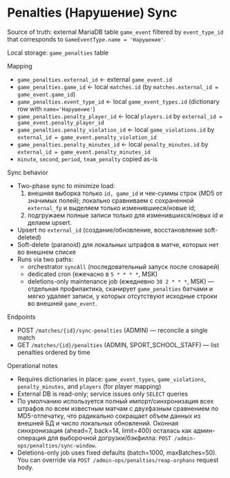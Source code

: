 # Penalties (Нарушение) Sync

Source of truth: external MariaDB table `game_event` filtered by `event_type_id` that corresponds to `GameEventType.name = 'Нарушение'`.

Local storage: `game_penalties` table

Mapping

- `game_penalties.external_id` ← external `game_event.id`
- `game_penalties.game_id` ← local `matches.id` (by `matches.external_id = game_event.game_id`)
- `game_penalties.event_type_id` ← local `game_event_types.id` (dictionary row with `name='Нарушение'`)
- `game_penalties.penalty_player_id` ← local `players.id` by `external_id = game_event.penalty_player_id`
- `game_penalties.penalty_violation_id` ← local `game_violations.id` by `external_id = game_event.penalty_violation_id`
- `game_penalties.penalty_minutes_id` ← local `penalty_minutes.id` by `external_id = game_event.penalty_minutes_id`
- `minute`, `second`, `period`, `team_penalty` copied as-is

Sync behavior

- Two-phase sync to minimize load:
  1. внешняя выборка только `id, game_id` и чек-суммы строк (MD5 от значимых полей);
     локально сравниваем с сохраненной `external_fp` и выделяем только изменившиеся/новые id;
  2. подгружаем полные записи только для изменившихся/новых id и делаем upsert.
- Upsert по `external_id` (создание/обновление, восстановление soft-deleted)
- Soft-delete (paranoid) для локальных штрафов в матче, которых нет во внешнем списке
- Runs via two paths:
  - orchestrator `syncAll` (последовательный запуск после словарей)
  - dedicated cron (ежечасно в `5 * * * *`, MSK)
  - deletions-only maintenance job (ежедневно `30 2 * * *`, MSK)
    — отдельная профилактика, сканирует `game_penalties` батчами и мягко удаляет
    записи, у которых отсутствуют исходные строки во внешней `game_event`.

Endpoints

- POST `/matches/{id}/sync-penalties` (ADMIN) — reconcile a single match
- GET `/matches/{id}/penalties` (ADMIN, SPORT_SCHOOL_STAFF) — list penalties ordered by time

Operational notes

- Requires dictionaries in place: `game_event_types`, `game_violations`, `penalty_minutes`, and `players` (for player mapping)
- External DB is read-only; service issues only `SELECT` queries
- По умолчанию используется полный импорт/синхронизация всех штрафов по всем известным матчам
  с двухфазным сравнением по MD5-отпечатку, что радикально сокращает
  объем данных из внешней БД и число локальных обновлений.
  Оконная синхронизация (ahead=7, back=14, limit=400) осталась как админ-операция
  для выборочной догрузки/бэкфилла: `POST /admin-ops/penalties/sync-window`.
- Deletions-only job uses fixed defaults (batch=1000, maxBatches=50).
  You can override via `POST /admin-ops/penalties/reap-orphans` request body.
